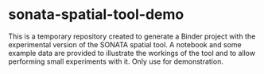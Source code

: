 # sonata-spatial-tool-demo
This is a temporary repository created to generate a Binder project with the experimental version of the SONATA spatial tool. A notebook and some example data are provided to illustrate the workings of the tool and to allow performing small experiments with it. Only use for demonstration.
